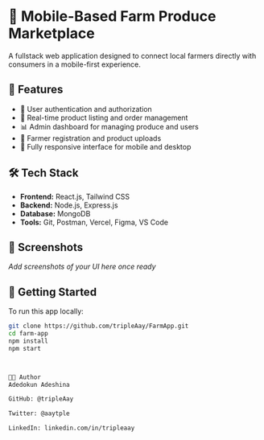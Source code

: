 # 🌾 Mobile-Based Farm Produce Marketplace

A fullstack web application designed to connect local farmers directly with consumers in a mobile-first experience.

## 🚀 Features

- 🔐 User authentication and authorization
- 🛒 Real-time product listing and order management
- 📊 Admin dashboard for managing produce and users
- 🌱 Farmer registration and product uploads
- 📱 Fully responsive interface for mobile and desktop

## 🛠 Tech Stack

- **Frontend:** React.js, Tailwind CSS
- **Backend:** Node.js, Express.js
- **Database:** MongoDB
- **Tools:** Git, Postman, Vercel, Figma, VS Code

## 📸 Screenshots

_Add screenshots of your UI here once ready_

## 📂 Getting Started

To run this app locally:

```bash
git clone https://github.com/tripleAay/FarmApp.git
cd farm-app
npm install
npm start



🧑‍💻 Author
Adedokun Adeshina

GitHub: @tripleAay

Twitter: @aaytple

LinkedIn: linkedin.com/in/tripleaay
